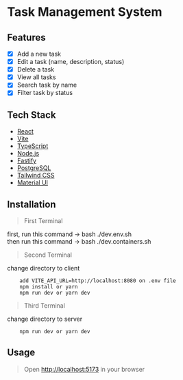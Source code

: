 # Task Management System

## Features

- [x] Add a new task
- [x] Edit a task (name, description, status)
- [x] Delete a task
- [x] View all tasks
- [x] Search task by name
- [x] Filter task by status

## Tech Stack

- [React](https://reactjs.org/)
- [Vite](https://vitejs.dev/)
- [TypeScript](https://www.typescriptlang.org/)
- [Node.js](https://nodejs.org/en/)
- [Fastify](https://www.fastify.io/)
- [PostgreSQL](https://www.postgresql.org/)
- [Tailwind CSS](https://tailwindcss.com/)
- [Material UI](https://mui.com/)

## Installation

> First Terminal

first, run this command -> bash ./dev.env.sh <br />
then run this command -> bash ./dev.containers.sh

> Second Terminal

change directory to client

```create .env file
    add VITE_API_URL=http://localhost:8080 on .env file
    npm install or yarn
    npm run dev or yarn dev
```

> Third Terminal

change directory to server

```npm install or yarn
    npm run dev or yarn dev
```

## Usage

> Open [http://localhost:5173](http://localhost:5173) in your browser
